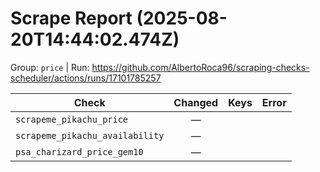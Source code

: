 # Scrape Report (2025-08-20T14:44:02.474Z)

Group: `price`  |  Run: https://github.com/AlbertoRoca96/scraping-checks-scheduler/actions/runs/17101785257

| Check | Changed | Keys | Error |
|---|:---:|:--|:--|
| `scrapeme_pikachu_price` | — |  |  |
| `scrapeme_pikachu_availability` | — |  |  |
| `psa_charizard_price_gem10` | — |  |  |
